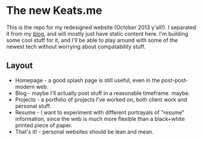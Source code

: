 # The new Keats.me

This is the repo for my redesigned website (October 2013 y'all!). I separated it from my [blog](http://blog.keats.me), and will mostly just have static content here. I'm building some cool stuff for it, and I'll be able to play around with some of the newest tech without worrying about compatability stuff.

## Layout

* Homepage - a good splash page is still useful, even in the post-post-modern web.
* Blog - maybe I'll actually post stuff in a reasonable timeframe. maybe.
* Projects - a portfolio of projects I've worked on, both client work and personal stuff.
* Resume - I want to experiment with different portrayals of "resume" information, since the web is much more flexible than a black+white printed piece of paper.
* That's it! - personal websites should be lean and mean.
